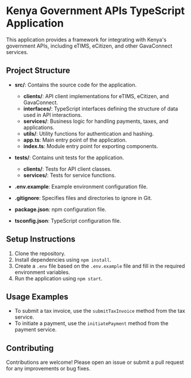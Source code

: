 # Kenya Government APIs TypeScript Application

This application provides a framework for integrating with Kenya's government APIs, including eTIMS, eCitizen, and other GavaConnect services.

## Project Structure

- **src/**: Contains the source code for the application.
  - **clients/**: API client implementations for eTIMS, eCitizen, and GavaConnect.
  - **interfaces/**: TypeScript interfaces defining the structure of data used in API interactions.
  - **services/**: Business logic for handling payments, taxes, and applications.
  - **utils/**: Utility functions for authentication and hashing.
  - **app.ts**: Main entry point of the application.
  - **index.ts**: Module entry point for exporting components.

- **tests/**: Contains unit tests for the application.
  - **clients/**: Tests for API client classes.
  - **services/**: Tests for service functions.

- **.env.example**: Example environment configuration file.
- **.gitignore**: Specifies files and directories to ignore in Git.
- **package.json**: npm configuration file.
- **tsconfig.json**: TypeScript configuration file.

## Setup Instructions

1. Clone the repository.
2. Install dependencies using `npm install`.
3. Create a `.env` file based on the `.env.example` file and fill in the required environment variables.
4. Run the application using `npm start`.

## Usage Examples

- To submit a tax invoice, use the `submitTaxInvoice` method from the tax service.
- To initiate a payment, use the `initiatePayment` method from the payment service.

## Contributing

Contributions are welcome! Please open an issue or submit a pull request for any improvements or bug fixes.
````
